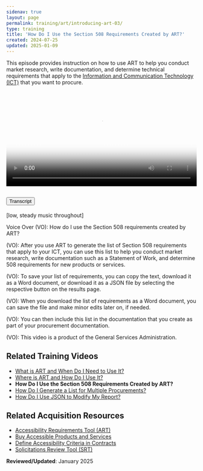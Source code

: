 ```yaml
---
sidenav: true
layout: page
permalink: training/art/introducing-art-03/
type: training
title: 'How Do I Use the Section 508 Requirements Created by ART?'
created: 2024-07-25
updated: 2025-01-09
---
```

This episode provides instruction on how to use ART to help you conduct market research, write documentation, and determine technical requirements that apply to the [Information and Communication Technology (ICT)][6] that you want to procure. 

<video controls="controls" poster="https://assets.section508.gov/assets/images/thumbnails/training-art-poster-03.jpg" data-vscid="3qesx4ovd" style="width:100%" class="border-base radius-lg border-0px"><source src="https://training.section508.gov/assets/videos/art-introduction-03-oc.mp4" type="video/mp4" /></video>

<div class="usa-accordion usa-accordion--bordered">
  <h2 class="usa-accordion__heading">
    <button type="button" class="usa-accordion__button" aria-expanded="false" aria-controls="a1">Transcript</button>
  </h2>
  <div id="a1" class="usa-accordion__content usa-prose">
    <p>[low, steady music throughout]</p>
    <p>Voice Over (VO): How do I use the Section 508 requirements created by ART?</p>
    <p>(VO): After you use ART to generate the list of Section 508 requirements that apply to your ICT, you can use this list to help you conduct market research, write documentation such as a Statement of Work, and determine 508 requirements for new products or services.</p>
    <p>(VO): To save your list of requirements, you can copy the text, download it as a Word document, or download it as a JSON file by selecting the respective button on the results page.</p>
    <p>(VO): When you download the list of requirements as a Word document, you can save the file and make minor edits later on, if needed.</p>
    <p>(VO): You can then include this list in the documentation that you create as part of your procurement documentation.</p>
    <p>(VO): This video is a product of the General Services Administration.</p>
  </div>
</div>

## Related Training Videos

* [What is ART and When Do I Need to Use It?][1]
* [Where is ART and How Do I Use It?][2]
* **How Do I Use the Section 508 Requirements Created by ART?**
* [How Do I Generate a List for Multiple Procurements?][4]
* [How Do I Use JSON to Modify My Report?][5]

## Related Acquisition Resources

  * [Accessibility Requirements Tool (ART)][7]
  * [Buy Accessible Products and Services][8]
  * [Define Accessibility Criteria in Contracts][9]
  * [Solicitations Review Tool (SRT)][10]

**Reviewed/Updated**: January 2025

[1]: {{site.baseurl}}/training/art/introducing-art-01/
[2]: {{site.baseurl}}/training/art/introducing-art-02/
[3]: {{site.baseurl}}/training/art/introducing-art-03/
[4]: {{site.baseurl}}/training/art/introducing-art-04/
[5]: {{site.baseurl}}/training/art/introducing-art-05/
[6]: {{site.baseurl}}/content/glossary/#ict
[7]: {{site.baseurl}}/art/
[8]: {{site.baseurl}}/buy/
[9]: {{site.baseurl}}/buy/define-accessibility-criteria/
[10]: {{site.baseurl}}/buy/solicitation-review-tool/